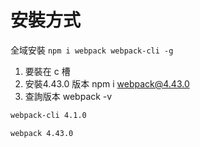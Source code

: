 # 安裝方式

全域安裝
`npm i webpack webpack-cli -g`

1. 要裝在 c 槽
2. 安裝4.43.0 版本  npm i webpack@4.43.0
3. 查詢版本 webpack -v


```bash
webpack-cli 4.1.0

webpack 4.43.0

```
